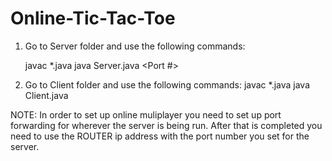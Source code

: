 # Online-Tic-Tac-Toe

1. Go to Server folder and use the following commands:
   
   javac *.java
   java Server.java <Port #>

2. Go to Client folder and use the following commands:
   javac *.java
   java Client.java
   
NOTE: In order to set up online muliplayer you need to set up port forwarding for wherever the server is being run. After that is completed you need to use the ROUTER ip address with the port number you set for the server.
